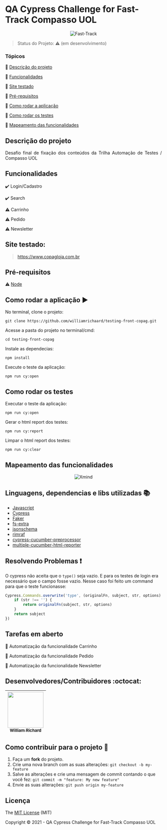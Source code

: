 <h1>QA Cypress Challenge for Fast-Track Compasso UOL</h1> 

<p align="center">
  <img alt="Fast-Track" src="https://d585tldpucybw.cloudfront.net/sfimages/default-source/teststudio/telerik_teststudio_trialsection_illustration.png?sfvrsn=739b5781_1"/>
</p>

> Status do Projeto: :warning: (em desenvolvimento)

### Tópicos 

:small_blue_diamond: [Descrição do projeto](#descrição-do-projeto)

:small_blue_diamond: [Funcionalidades](#funcionalidades)

:small_blue_diamond: [Site testado](#site-testado)

:small_blue_diamond: [Pré-requisitos](#pré-requisitos)

:small_blue_diamond: [Como rodar a aplicação](#como-rodar-a-aplicação-arrow_forward)

:small_blue_diamond: [Como rodar os testes](#como-rodar-os-testes)

:small_blue_diamond: [Mapeamento das funcionalidades](#mapeamento-das-funcionalidades)

## Descrição do projeto 

<p align="justify">
  Desafio final de fixação dos conteúdos da Trilha Automação de Testes / Compasso UOL
</p>

## Funcionalidades

:heavy_check_mark: Login/Cadastro

:heavy_check_mark: Search

:warning: Carrinho 

:warning: Pedido

:warning: Newsletter

## Site testado:

> https://www.copagloja.com.br


## Pré-requisitos

:warning: [Node](https://nodejs.org/en/download/)

## Como rodar a aplicação :arrow_forward:

No terminal, clone o projeto: 

```
git clone https://github.com/williamrichaard/testing-front-copag.git
```
Acesse a pasta do projeto no terminal/cmd:

```
cd testing-front-copag
```

Instale as dependecias:

```
npm install
```

Execute o teste da aplicação:

```
npm run cy:open
```

## Como rodar os testes

Executar o teste da aplicação:

```
npm run cy:open
```

Gerar o html report dos testes:

```
npm run cy:report
```

Limpar o html report dos testes:

```
npm run cy:clear
```

## Mapeamento das funcionalidades

<p align="center">
  <img alt="Xmind" src="https://lh3.googleusercontent.com/uSQMp-YPnB2fVc5gQSCmEc3Lb4Z1ccDXMGTvRPNsqOuf0OQaQ55cIfJ4IlIm_8i4XY3Cd3zxb33d3trE3s_a9hqwAPU63XMbo3-6GOCMUSOgjC2vJ-vslMvN8lpXAcXtwNwBlT5wgc0fKca8ikM5sVeY4NikaNUylI0VnxQOOwhOIHs_kbu3u42he6Yho7Cxqs6hYWHvAGYXbWPR6TPEOl4d9Z1hqYoL0pxhee-uj20R6U3iAx8U3UZdFHKOJ4jbybGiaQPuFcs03xXUrORXu7H7fNpYLturDv9Zs_9LrhH6jJtELEUF6kZWMuwVx_ZsBvHWn8i_ZOOsyqrLL_jshfAdBhfroydLwpbzEVf4k43oVxtdPpeP3SEcI3kJ8qEukWStT3sLvmU6ndToO5hcTIYPTNz6sOySII_FE4mjkngmPW_pBlnSNKsJXKGLLgMxapK7dBcwz3q7tg6MukX6ME5i9LJbmEeQZROl-yWx1hyLirnzKNfT6HVBT7HT4Wv2LUETVv7N_AVAIIOclWSC7JAbZkIHK2FZeARDur5mvV6rHkktDuoOWGHbYtxxlD39ZvoRN-ywjc58ZQn8F6V1bENHeFIfKSji5xsoDJ9KRZbx4YBGyKZlLf2ZzyspvubHROUlxsNCImIMV6blwXhwdbJ6xB7DbCvZhobB8NeUFelGpCb3F67Q6lazmBLImKtrhdbNFcZP_n9Y5zGkma_d5jinYA=w1920-h791-no?authuser=0"/>
</p>

## Linguagens, dependencias e libs utilizadas :books:

- [Javascript](https://pt-br.reactjs.org/docs/create-a-new-react-app.html)
- [Cypress](https://docs.cypress.io/guides/overview/why-cypress)
- [Faker](https://www.npmjs.com/package/Faker)
- [fs-extra](https://www.npmjs.com/package/fs-extra)
- [jsonschema](https://www.npmjs.com/package/jsonschema)
- [rimraf](https://www.npmjs.com/package/rimraf)
- [cypress-cucumber-preprocessor](https://github.com/TheBrainFamily/cypress-cucumber-preprocessor)
- [multiple-cucumber-html-reporter](https://www.npmjs.com/package/multiple-cucumber-html-reporter)

## Resolvendo Problemas :exclamation:

O cypress não aceita que o ```type()``` seja vazio. E para os testes de login era necessário que o campo fosse vazio. Nesse caso foi feito um command para que o teste funcionasse:

```javascript
Cypress.Commands.overwrite('type', (originalFn, subject, str, options) => {
    if (str !== '') {
        return originalFn(subject, str, options)
    }
    return subject
})
```

## Tarefas em aberto

:memo: Automatização da funcionalidade Carrinho 

:memo: Automatização da funcionalidade Pedido

:memo: Automatização da funcionalidade Newsletter

## Desenvolvedores/Contribuidores :octocat:

| [<img src="https://avatars.githubusercontent.com/u/55960615?v=4" width=115><br><sub>William Richard</sub>](https://github.com/williamrichaard)
| :---: |

## Como contribuir para o projeto 💪

1. Faça um **fork** do projeto.
2. Crie uma nova branch com as suas alterações: `git checkout -b my-feature`
3. Salve as alterações e crie uma mensagem de commit contando o que você fez: `git commit -m "feature: My new feature"`
4. Envie as suas alterações: `git push origin my-feature`

## Licença 

The [MIT License](https://github.com/williamrichaard/testing-front-copag/blob/main/LICENSE) (MIT)

Copyright :copyright: 2021 - QA Cypress Challenge for Fast-Track Compasso UOL
